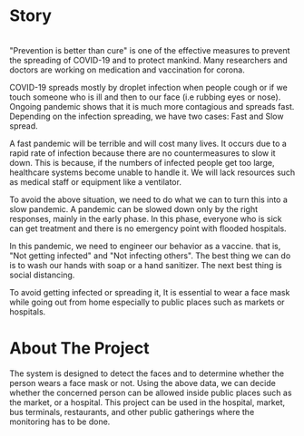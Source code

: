 <h1>Story</h1><br>
"Prevention is better than cure" is one of the effective measures to prevent the spreading of COVID-19 and to protect mankind. Many researchers and doctors are working on medication and vaccination for corona.

COVID-19 spreads mostly by droplet infection when people cough or if we touch someone who is ill and then to our face (i.e rubbing eyes or nose). Ongoing pandemic shows that it is much more contagious and spreads fast. Depending on the infection spreading, we have two cases: Fast and Slow spread.

A fast pandemic will be terrible and will cost many lives. It occurs due to a rapid rate of infection because there are no countermeasures to slow it down. This is because, if the numbers of infected people get too large, healthcare systems become unable to handle it. We will lack resources such as medical staff or equipment like a ventilator.

To avoid the above situation, we need to do what we can to turn this into a slow pandemic. A pandemic can be slowed down only by the right responses, mainly in the early phase. In this phase, everyone who is sick can get treatment and there is no emergency point with flooded hospitals.

In this pandemic, we need to engineer our behavior as a vaccine. that is, "Not getting infected" and "Not infecting others". The best thing we can do is to wash our hands with soap or a hand sanitizer. The next best thing is social distancing.

To avoid getting infected or spreading it, It is essential to wear a face mask while going out from home especially to public places such as markets or hospitals.

<h1>About The Project</h1>

The system is designed to detect the faces and to determine whether the person wears a face mask or not. Using the above data, we can decide whether the concerned person can be allowed inside public places such as the market, or a hospital. This project can be used in the hospital, market, bus terminals, restaurants, and other public gatherings where the monitoring has to be done.
